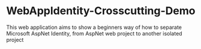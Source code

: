 # WebAppIdentity-Crosscutting-Demo
This web application aims to show a beginners way of how to separate Microsoft AspNet Identity,
from AspNet web project to another isolated project
